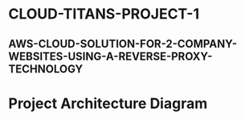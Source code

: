 # CLOUD-TITANS-PROJECT-1

## AWS-CLOUD-SOLUTION-FOR-2-COMPANY-WEBSITES-USING-A-REVERSE-PROXY-TECHNOLOGY
# Project Architecture Diagram 